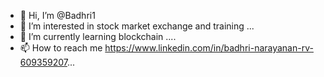 - 👋 Hi, I’m @Badhri1
- 👀 I’m interested in stock market exchange and training ...
- 🌱 I’m currently learning blockchain ....
- 📫 How to reach me https://www.linkedin.com/in/badhri-narayanan-rv-609359207...

<!---
Badhri1/Badhri1 is a ✨ special ✨ repository because its `README.md` (this file) appears on your GitHub profile.
You can click the Preview link to take a look at your changes.
--->
